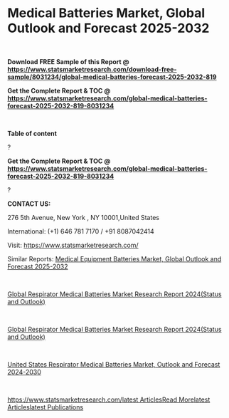 <h1>Medical Batteries Market, Global Outlook and Forecast 2025-2032</h1><br/><p><strong>Download FREE Sample of this Report @ <a href="https://www.statsmarketresearch.com/download-free-sample/8031234/global-medical-batteries-forecast-2025-2032-819">https://www.statsmarketresearch.com/download-free-sample/8031234/global-medical-batteries-forecast-2025-2032-819</a></strong></p>
 
 
 
 <div><b>Get the Complete Report & TOC @ <a href="https://www.statsmarketresearch.com/global-medical-batteries-forecast-2025-2032-819-8031234">https://www.statsmarketresearch.com/global-medical-batteries-forecast-2025-2032-819-8031234</a></b></div>
 
 
 
 <p><br />
 
 <b>Table of content</b></p>
 
 
 
 <p>? </p>
 
 
 
 <div><b>Get the Complete Report & TOC @ <a href="https://www.statsmarketresearch.com/global-medical-batteries-forecast-2025-2032-819-8031234">https://www.statsmarketresearch.com/global-medical-batteries-forecast-2025-2032-819-8031234</a></b></div>
 
 
 
 <p>? </p>
 
 
 
 <p><b>CONTACT US:</b><br />
 
 276 5th Avenue, New York , NY 10001,United States<br />
 
 International: (+1) 646 781 7170 / +91 8087042414<br />
 
 Visit: <a href="https://www.statsmarketresearch.com/">https://www.statsmarketresearch.com/</a><br />
 
 Similar Reports: <a href="https://www.statsmarketresearch.com/global-medical-batteries-forecast-2025-2032-819-8031234">Medical Equipment Batteries Market, Global Outlook and Forecast 2025-2032</a><br />
 
 <br />
 
 <a href="https://www.statsmarketresearch.com/global-medical-batteries-forecast-2025-2032-819-8031234">Global Respirator Medical Batteries Market Research Report 2024(Status and Outlook)</a><br />
 
 <br />
 
 <a href="https://www.statsmarketresearch.com/global-medical-batteries-forecast-2025-2032-819-8031234">Global Respirator Medical Batteries Market Research Report 2024(Status and Outlook)</a><br />
 
 <br />
 
 <a href="https://www.statsmarketresearch.com/global-medical-batteries-forecast-2025-2032-819-8031234">United States Respirator Medical Batteries Market, Outlook and Forecast 2024-2030</a><br />
 
 <br />
 
 <a href="https://gyeongbokgung.com">https://www.statsmarketresearch.com/</a><a href="https://hallyeomaritime.com">latest Articles</a><a href="https://jingwansa.com">Read More</a><a href="https://nguoiviet.jp/">latest Articles</a><a href="https://www.intelmarketresearch.com/">latest Publications</a></p>
